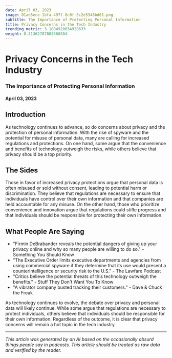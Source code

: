```yaml
---
date: April 03, 2023
image: 01ad5ece-1bfa-497f-8c0f-5c2e5348bd61.png
subtitle: The Importance of Protecting Personal Information
title: Privacy Concerns in the Tech Industry
trending_metric: 3.1884920634920633
weight: 0.31362787803360304
---
```

# Privacy Concerns in the Tech Industry
### The Importance of Protecting Personal Information
#### April 03, 2023

## Introduction
As technology continues to advance, so do concerns about privacy and the protection of personal information. With the rise of spyware and the potential for misuse of personal data, many are calling for increased regulations and protections. On one hand, some argue that the convenience and benefits of technology outweigh the risks, while others believe that privacy should be a top priority. 

## The Sides
Those in favor of increased privacy protections argue that personal data is often misused or sold without consent, leading to potential harm or discrimination. They believe that regulations are necessary to ensure that individuals have control over their own information and that companies are held accountable for any misuse. On the other hand, those who prioritize convenience and innovation argue that regulations could stifle progress and that individuals should be responsible for protecting their own information. 

## What People Are Saying
- "Firmin DeBrabander reveals the potential dangers of giving up your privacy online and why so many people are willing to do so." - Something You Should Know
- "The Executive Order limits executive departments and agencies from using commercial spyware if they determine that its use would present a counterintelligence or security risk to the U.S." - The Lawfare Podcast
- "Critics believe the potential threats of this technology outweigh the benefits." - Stuff They Don't Want You To Know
- "A vibrator company busted tracking their customers." - Dave & Chuck the Freak

As technology continues to evolve, the debate over privacy and personal data will likely continue. While some argue that regulations are necessary to protect individuals, others believe that individuals should be responsible for their own information. Regardless of the outcome, it is clear that privacy concerns will remain a hot topic in the tech industry.

 --- 

*This article was generated by an AI based on the occasionally absurd things people say in podcasts. This article should be treated as raw data and verified by the reader.*
